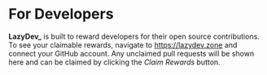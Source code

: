 # For Developers

**LazyDev_** is built to reward developers for their open source contributions. To see your claimable rewards, navigate to <https://lazydev.zone> and connect your GitHub account. Any unclaimed pull requests will be shown here and can be claimed by clicking the *Claim Rewards* button.
